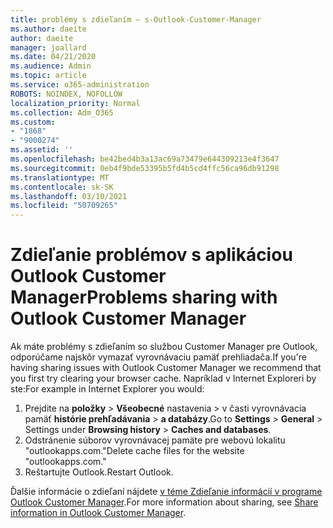 ```yaml
---
title: problémy s zdieľaním – s-Outlook-Customer-Manager
ms.author: daeite
author: daeite
manager: joallard
ms.date: 04/21/2020
ms.audience: Admin
ms.topic: article
ms.service: o365-administration
ROBOTS: NOINDEX, NOFOLLOW
localization_priority: Normal
ms.collection: Adm_O365
ms.custom:
- "1868"
- "9000274"
ms.assetid: ''
ms.openlocfilehash: be42bed4b3a13ac69a73479e644309213e4f3647
ms.sourcegitcommit: 0eb4f9bde53395b5fd4b5cd4ffc56ca96db91298
ms.translationtype: MT
ms.contentlocale: sk-SK
ms.lasthandoff: 03/10/2021
ms.locfileid: "50709265"
---
```

# <a name="problems-sharing-with-outlook-customer-manager"></a><span data-ttu-id="eeb73-102">Zdieľanie problémov s aplikáciou Outlook Customer Manager</span><span class="sxs-lookup"><span data-stu-id="eeb73-102">Problems sharing with Outlook Customer Manager</span></span>

<span data-ttu-id="eeb73-103">Ak máte problémy s zdieľaním so službou Customer Manager pre Outlook, odporúčame najskôr vymazať vyrovnávaciu pamäť prehliadača.</span><span class="sxs-lookup"><span data-stu-id="eeb73-103">If you're having sharing issues with Outlook Customer Manager we recommend that you first try clearing your browser cache.</span></span> <span data-ttu-id="eeb73-104">Napríklad v Internet Exploreri by ste:</span><span class="sxs-lookup"><span data-stu-id="eeb73-104">For example in Internet Explorer you would:</span></span>

1. <span data-ttu-id="eeb73-105">Prejdite na **položky**  >  **Všeobecné** nastavenia > v časti vyrovnávacia pamäť **histórie prehľadávania**  >  **a databázy**.</span><span class="sxs-lookup"><span data-stu-id="eeb73-105">Go to **Settings** > **General** > Settings under **Browsing history** > **Caches and databases**.</span></span>
2. <span data-ttu-id="eeb73-106">Odstránenie súborov vyrovnávacej pamäte pre webovú lokalitu "outlookapps.com."</span><span class="sxs-lookup"><span data-stu-id="eeb73-106">Delete cache files for the website "outlookapps.com."</span></span>
3. <span data-ttu-id="eeb73-107">Reštartujte Outlook.</span><span class="sxs-lookup"><span data-stu-id="eeb73-107">Restart Outlook.</span></span>

<span data-ttu-id="eeb73-108">Ďalšie informácie o zdieľaní nájdete [v téme Zdieľanie informácií v programe Outlook Customer Manager](https://techcommunity.microsoft.com/t5/outlook-blog/sharing-how-to-keep-your-colleagues-in-the-loop/ba-p/35710).</span><span class="sxs-lookup"><span data-stu-id="eeb73-108">For more information about sharing, see [Share information in Outlook Customer Manager](https://techcommunity.microsoft.com/t5/outlook-blog/sharing-how-to-keep-your-colleagues-in-the-loop/ba-p/35710).</span></span>